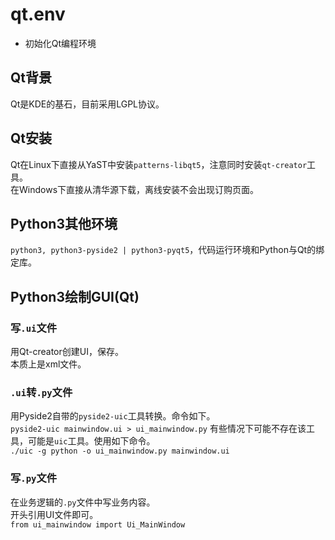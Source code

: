 # qt.env
- 初始化Qt编程环境

## Qt背景
Qt是KDE的基石，目前采用LGPL协议。  

## Qt安装
Qt在Linux下直接从YaST中安装`patterns-libqt5`，注意同时安装`qt-creator`工具。  
在Windows下直接从清华源下载，离线安装不会出现订购页面。  

## Python3其他环境
`python3, python3-pyside2 | python3-pyqt5`，代码运行环境和Python与Qt的绑定库。  

## Python3绘制GUI(Qt)
### 写`.ui`文件
用Qt-creator创建UI，保存。  
本质上是xml文件。

### `.ui`转`.py`文件
用Pyside2自带的`pyside2-uic`工具转换。命令如下。  
`pyside2-uic mainwindow.ui > ui_mainwindow.py`
有些情况下可能不存在该工具，可能是`uic`工具。使用如下命令。  
`./uic -g python -o ui_mainwindow.py mainwindow.ui`

### 写`.py`文件
在业务逻辑的`.py`文件中写业务内容。  
开头引用UI文件即可。  
`from ui_mainwindow import Ui_MainWindow`
